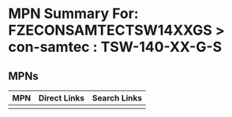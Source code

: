 



# MPN Summary For: FZECONSAMTECTSW14XXGS > con-samtec : TSW-140-XX-G-S

## MPNs
  

|MPN|Direct Links|Search Links|
| :--- | :--- | :--- |
||||

